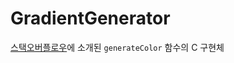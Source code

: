 # GradientGenerator
[스택오버플로우](https://stackoverflow.com/questions/3080421/javascript-color-gradient#answer-32257791)에 소개된 `generateColor` 함수의 C 구현체
